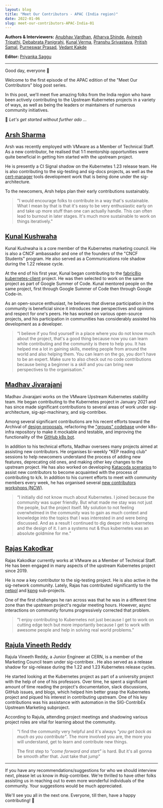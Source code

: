 ```yaml
---
layout: blog
title: "Meet Our Contributors - APAC (India region)"
date: 2022-01-06
slug: meet-our-contributors-APAC-India-01
---
```


**Authors & Interviewers:** [Anubhav Vardhan](https://github.com/anubha-v-ardhan), [Atharva Shinde](https://github.com/Atharva-Shinde), [Avinesh Tripathi](https://github.com/AvineshTripathi), [Debabrata Panigrahi](https://github.com/Debanitrkl), [Kunal Verma](https://github.com/verma-kunal), [Pranshu Srivastava](https://github.com/PranshuSrivastava), [Pritish Samal](https://github.com/CIPHERTron), [Purneswar Prasad](https://github.com/PurneswarPrasad), [Vedant Kakde](https://github.com/vedant-kakde)

**Editor:** [Priyanka Saggu](psaggu.com)

---

Good day, everyone :wave: 

Welcome to the first episode of the APAC edition of the "Meet Our Contributors" blog post series.


In this post, we'll meet five amazing folks from the India region who have been actively contributing to the Upstream Kubernetes projects in a variety of ways, as well as being the leaders or maintainers of numerous community initiatives.

:dizzy: *Let's get started without further ado ...*   


## [Arsh Sharma](https://github.com/RinkiyaKeDad)

Arsh was recently employed with VMware as a Member of Technical Staff. As a new contributor, he realised that 1:1 mentorship opportunities were quite beneficial in getting him started with the upstream project.

He is presently a CI Signal shadow on the Kubernetes 1.23 release team. He is also contributing to the sig-testing and sig-docs projects, as well as the [cert-manager](https://github.com/cert-manager/infrastructure) tools development work that is being done under the sig-architecture.

To the newcomers, Arsh helps plan their early contributions sustainably.

> "I would encourage folks to contribute in a way that's sustainable. What I mean by that is that it's easy to be very enthusiastic early on and take up more stuff than one can actually handle. This can often lead to burnout in later stages. It's much more sustainable to work on things iteratively."

## [Kunal Kushwaha](https://github.com/kunal-kushwaha)

Kunal Kushwaha is a core member of the Kubernetes marketing council. He is also a CNCF ambassador and one of the founders of the "CNCF Students" program. He also served as a Communications role shadow during the 1.22 release cycle.

At the end of his first year, Kunal began contributing to the [fabric8io kubernetes-client](https://github.com/fabric8io/kubernetes-client) project. He was then selected to work on the same project as part of Google Summer of Code. Kunal mentored people on the same project, first through Google Summer of Code then through Google Code-in. 

As an open-source enthusiast, he believes that diverse participation in the community is beneficial since it introduces new perspectives and opinions and respect for one's peers. He has worked on various open-source projects, and his participation in communities has considerably assisted his development as a developer.


> “I believe if you find yourself in a place where you do not know much about the project, that's a good thing because now you can learn while contributing and the community is there to help you. It has helped me a lot in gaining skills, meeting people from around the world and also helping them. You can learn on the go, you don't have to be an expert. Make sure to also check out no code contributions because being a beginner is a skill and you can bring new perspectives to the organisation.”

## [Madhav Jivarajani](https://github.com/MadhavJivrajani)


Madhav Jivarajani works on the VMware Upstream Kubernetes stability team. He began contributing to the Kubernetes project in January 2021 and has since made significant contributions to several areas of work under sig-architecture, sig-api-machinary, and sig-contribex.

Among several significant contributions are his recent efforts toward the Archival of [design proposals](https://github.com/kubernetes/community/issues/6055), refactoring the ["groups" codebase](https://github.com/kubernetes/k8s.io/pull/2713) under k8s-infra repository to make it mockable and testable, and improving the functionality of the [GitHub k8s bot](https://github.com/kubernetes/test-infra/issues/23129).

In addition to his technical efforts, Madhav oversees many projects aimed at assisting new contributors. He organises bi-weekly "KEP reading club" sessions to help newcomers understand the process of adding new features, deprecating old ones, and making other key changes to the upstream project. He has also worked on developing [Katacoda scenarios](https://github.com/kubernetes-sigs/contributor-katacoda) to assist new contributors to become acquainted with the process of contributing to k/k. In addition to his current efforts to meet with community members every week, he has organised several [new contributors workshops (NCW)](https://www.youtube.com/watch?v=FgsXbHBRYIc).

> “I initially did not know much about Kubernetes. I joined because the community was super friendly. But what made me stay was not just the people, but the project itself. My solution to not feeling overwhelmed in the community was to gain as much context and knowledge into the topics that I was interested in and were being discussed. And as a result I continued to dig deeper into kubernetes and the design of it. I am a systems nut & thus kubernetes was an absolute goldmine for me.”


## [Rajas Kakodkar](https://github.com/rajaskakodkar)

Rajas Kakodkar currently works at VMware as a Member of Technical Staff. He has been engaged in many aspects of the upstream Kubernetes project since 2019.

He is now a key contributor to the sig-testing project. He is also active in the sig-network community. Lately, Rajas has contributed significantly to the [netpol](https://docs.google.com/document/d/1AtWQy2fNa4qXRag9cCp5_HsefD7bxKe3ea2RPn8jnSs/edit#heading=h.ajvcztp6cza) and [kpng](https://github.com/kubernetes-sigs/kpng) sub-projects.

One of the first challenges he ran across was that he was in a different time zone than the upstream project's regular meeting hours. However, async interactions on community forums progressively corrected that problem.

> "I enjoy contributing to Kubernetes not just because I get to work on cutting edge tech but more importantly because I get to work with awesome people and help in solving real world problems.”

## [Rajula Vineeth Reddy](https://github.com/rajula96reddy)

Rajula Vineeth Reddy, a Junior Engineer at CERN, is a member of the Marketing Council team under sig-contribex . He also served as a release shadow for sig-release during the 1.22 and 1.23 Kubernetes release cycles.

He started looking at the Kubernetes project as part of a university project with the help of one of his professors. Over time, he spent a significant amount of time reading the project's documentation, slack discussions, GitHub issues, and blogs, which helped him better grasp the Kubernetes project and piqued his interest in contributing upstream. One of his key contributions was his assistance with automation in the SIG-ContribEx Upstream Marketing subproject.

According to Rajula, attending project meetings and shadowing various project roles are vital for learning about the community.

> "I find the community very helpful and it's always *"you get back as much as you contribute"*. The more involved you are, the more you will understand, get to learn and contribute new things.
> 
> The first step to *"come forward and start"* is hard. But it's all gonna be smooth after that. Just take that jump"

---

If you have any recommendations/suggestions for who we should interview next, please let us know in #sig-contribex. We're thrilled to have other folks assisting us in reaching out to even more wonderful individuals of the community. Your suggestions would be much appreciated.


We'll see you all in the next one. Everyone, till then, have a happy contributing! :wave: 

